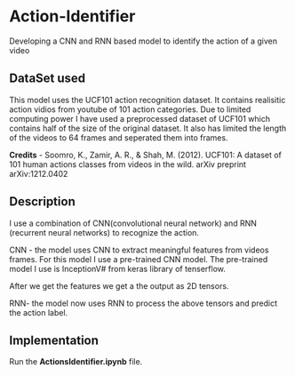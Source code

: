 # Action-Identifier
Developing a CNN and RNN based model to identify the action of a given video

## DataSet used

This model uses the UCF101 action recognition dataset. It contains realisitic action vidios from youtube of  101 action categories.
Due to limited computing power I have used a preprocessed dataset of UCF101 which contains half of the size of the original dataset. It also has limited the length of the videos to 64 frames and seperated them into frames.

**Credits** - Soomro, K., Zamir, A. R., & Shah, M. (2012). UCF101: A dataset of 101 human actions classes from videos in the wild. arXiv preprint arXiv:1212.0402

## Description
I use a combination of CNN(convolutional neural network) and RNN (recurrent neural networks) to recognize the action.

CNN - the model uses CNN to extract meaningful features from videos frames. For this model I use a pre-trained CNN model. The pre-trained model I use is InceptionV# from keras library of tenserflow.

After we get the features we get a the output as 2D tensors.

RNN-  the model now uses RNN to process the above tensors and predict the action label.

## Implementation
Run the  **ActionsIdentifier.ipynb** file. 
